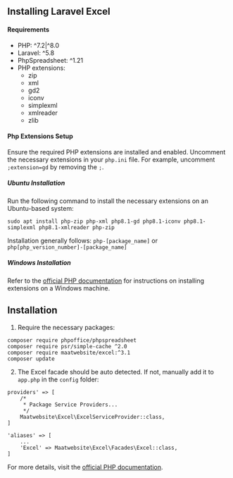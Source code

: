 ## Installing Laravel Excel

#### Requirements

- PHP: ^7.2\|^8.0
- Laravel: ^5.8
- PhpSpreadsheet: ^1.21
- PHP extensions:
    - zip 
    - xml 
    - gd2 
    - iconv 
    - simplexml 
    - xmlreader 
    - zlib 

#### Php Extensions Setup

Ensure the required PHP extensions are installed and enabled. Uncomment the necessary extensions in your `php.ini` file. For example, uncomment `;extension=gd` by removing the `;`.

##### Ubuntu Installation
Run the following command to install the necessary extensions on an Ubuntu-based system:
```
sudo apt install php-zip php-xml php8.1-gd php8.1-iconv php8.1-simplexml php8.1-xmlreader php-zip
```
Installation generally follows: `php-[package_name]` or `php[php_version_number]-[package_name]`

##### Windows Installation
Refer to the [official PHP documentation](https://www.php.net/manual/en/install.pecl.windows.php) for instructions on installing extensions on a Windows machine.

## Installation

 1. Require the necessary packages:
```
composer require phpoffice/phpspreadsheet
composer require psr/simple-cache ^2.0
composer require maatwebsite/excel:^3.1
composer update
```

2. The Excel facade should be auto detected. If not, manually add it to `app.php` in the `config` folder:

```
providers' => [
    /*
     * Package Service Providers...
     */
    Maatwebsite\Excel\ExcelServiceProvider::class,
]
```


```
'aliases' => [
    ...
    'Excel' => Maatwebsite\Excel\Facades\Excel::class,
]
```

For more details, visit the [official PHP documentation](https://www.php.net/manual/en/install.pecl.windows.php).
